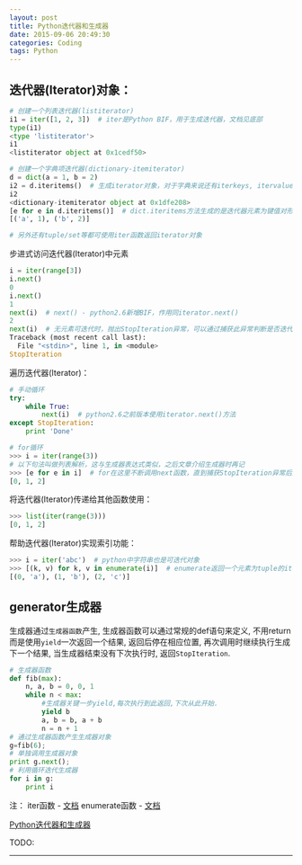 ```yaml
---
layout: post
title: Python迭代器和生成器
date: 2015-09-06 20:49:30
categories: Coding
tags: Python
---
```


## 迭代器(Iterator)对象：

~~~python
# 创建一个列表迭代器(listiterator)
i1 = iter([1, 2, 3])  # iter是Python BIF，用于生成迭代器，文档见底部
type(i1)
<type 'listiterator'>
i1
<listiterator object at 0x1cedf50>

# 创建一个字典项迭代器(dictionary-itemiterator)
d = dict(a = 1, b = 2)
i2 = d.iteritems()  # 生成iterator对象，对于字典来说还有iterkeys, itervalues等方法可用
i2
<dictionary-itemiterator object at 0x1dfe208>
[e for e in d.iteritems()]  # dict.iteritems方法生成的是迭代器元素为键值对形式
[('a', 1), ('b', 2)]

# 另外还有tuple/set等都可使用iter函数返回iterator对象
~~~

步进式访问迭代器(Iterator)中元素

~~~python
i = iter(range[3])
i.next()
0
i.next()
1
next(i)  # next() - python2.6新增BIF，作用同iterator.next()
2
next(i)  # 无元素可迭代时，抛出StopIteration异常，可以通过捕获此异常判断是否迭代完毕
Traceback (most recent call last):
  File "<stdin>", line 1, in <module>
StopIteration
~~~

遍历迭代器(Iterator)：

~~~python
# 手动循环
try:
    while True:
        next(i)  # python2.6之前版本使用iterator.next()方法
except StopIteration:
    print 'Done'

# for循环
>>> i = iter(range(3))
# 以下句法叫做列表解析，这与生成器表达式类似，之后文章介绍生成器时再记
>>> [e for e in i]  # for在这里不断调用next函数，直到捕获StopIteration异常后退出
[0, 1, 2]
~~~

将迭代器(Iterator)传递给其他函数使用：

~~~python
>>> list(iter(range(3)))
[0, 1, 2]
~~~

帮助迭代器(Iterator)实现索引功能：

~~~python
>>> i = iter('abc')  # python中字符串也是可迭代对象
>>> [(k, v) for k, v in enumerate(i)]  # enumerate返回一个元素为tuple的iterator，文档见底部
[(0, 'a'), (1, 'b'), (2, 'c')]
~~~

## generator生成器

生成器通过`生成器函数`产生, 生成器函数可以通过常规的def语句来定义, 不用return而是使用`yield`一次返回一个结果, 返回后停在相应位置, 再次调用时继续执行生成下一个结果, 当生成器结束没有下次执行时, 返回`StopIteration`.

~~~python
# 生成器函数
def fib(max):
    n, a, b = 0, 0, 1
    while n < max:
    	#生成器关键一步yield,每次执行到此返回,下次从此开始.
        yield b
        a, b = b, a + b
        n = n + 1
# 通过生成器函数产生生成器对象
g=fib(6);
# 单独调用生成器对象
print g.next();
# 利用循环迭代生成器
for i in g:
	print i
~~~

注：
iter函数 - [文档](https://docs.python.org/2/library/functions.html#iter)
enumerate函数 - [文档](https://docs.python.org/2/library/functions.html#enumerate)

[Python迭代器和生成器](http://www.cnblogs.com/wilber2013/p/4652531.html)

TODO:

------
